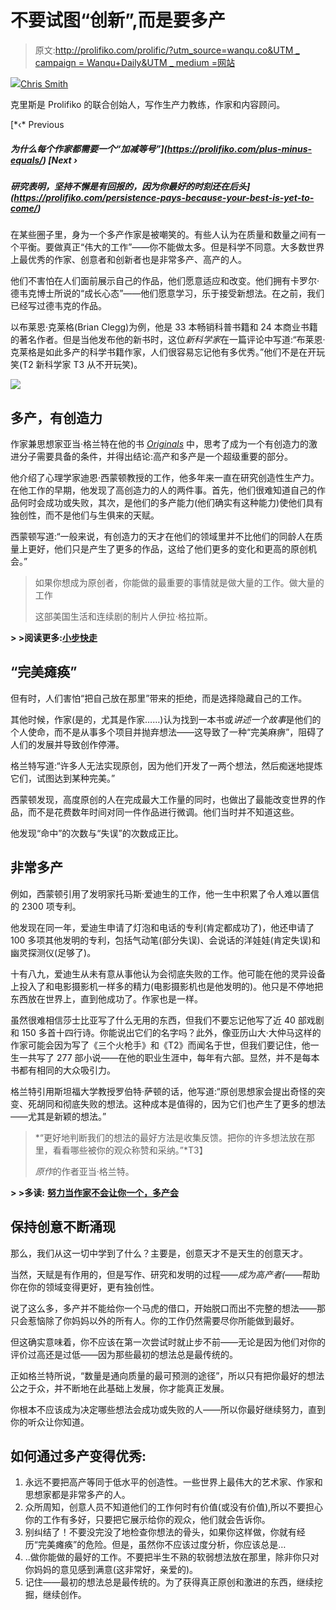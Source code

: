 # 不要试图“创新”,而是要多产

> 原文:[http://prolifiko.com/prolific/?utm_source=wanqu.co&UTM _ campaign = Wanqu+Daily&UTM _ medium =网站](http://prolifiko.com/prolific/?utm_source=wanqu.co&utm_campaign=Wanqu+Daily&utm_medium=website)

![](../Images/bbc39dfaf0be8e1e50cc52e3c5db2940.png)[Chris Smith](https://prolifiko.com/author/chris/ "Posts by Chris Smith")

克里斯是 Prolifiko 的联合创始人，写作生产力教练，作家和内容顾问。

<nav class="dtb-single-post-nav">[*‹* Previous

##### 为什么每个作家都需要一个“加减等号”](https://prolifiko.com/plus-minus-equals/) [Next *›*

##### 研究表明，坚持不懈是有回报的，因为你最好的时刻还在后头](https://prolifiko.com/persistence-pays-because-your-best-is-yet-to-come/) </nav>

在某些圈子里，身为一个多产作家是被嘲笑的。有些人认为在质量和数量之间有一个平衡。要做真正“伟大的工作”——你不能做太多。但是科学不同意。大多数世界上最优秀的作家、创意者和创新者也是非常多产、高产的人。

他们不害怕在人们面前展示自己的作品，他们愿意适应和改变。他们拥有卡罗尔·德韦克博士所说的“成长心态”——他们愿意学习，乐于接受新想法。在之前，我们已经写过德韦克的作品。

以布莱恩·克莱格(Brian Clegg)为例，他是 33 本畅销科普书籍和 24 本商业书籍的著名作者。但是当他发布他的新书时，这位*新科学家*在一篇评论中写道:“布莱恩·克莱格是如此多产的科学书籍作家，人们很容易忘记他有多优秀。”他们不是在开玩笑(T2 新科学家 T3 从不开玩笑)。

![](../Images/d3698417b570cb4befcfbc9a5b3e5d78.png)

## 多产，有创造力

作家兼思想家亚当·格兰特在他的书 [*Originals*](https://www.amazon.co.uk/Originals-How-Non-conformists-Change-World/dp/0753556979/ref=sr_1_1?ie=UTF8&qid=1473850071&sr=8-1&keywords=originals) 中，思考了成为一个有创造力的激进分子需要具备的条件，并得出结论:高产和多产是一个超级重要的部分。

他介绍了心理学家迪恩·西蒙顿教授的工作，他多年来一直在研究创造性生产力。在他工作的早期，他发现了高创造力的人的两件事。首先，他们很难知道自己的作品何时会成功或失败，其次，是他们的多产能力(他们确实有这种能力)使他们具有独创性，而不是他们与生俱来的天赋。

西蒙顿写道:“一般来说，有创造力的天才在他们的领域里并不比他们的同龄人在质量上更好，他们只是产生了更多的作品，这给了他们更多的变化和更高的原创机会。”

> 如果你想成为原创者，你能做的最重要的事情就是做大量的工作。做大量的工作
> 
> 这部美国生活和连续剧的制片人伊拉·格拉斯。

**> >阅读更多:[小步快走](https://prolifiko.com/small-steps/)**

## “完美瘫痪”

但有时，人们害怕“把自己放在那里”带来的拒绝，而是选择隐藏自己的工作。

其他时候，作家(是的，尤其是作家……)认为找到一本书或*讲述一个故事*是他们的个人使命，而不是从事多个项目并抛弃想法——这导致了一种“完美麻痹”，阻碍了人们的发展并导致创作停滞。

格兰特写道:“许多人无法实现原创，因为他们开发了一两个想法，然后痴迷地提炼它们，试图达到某种完美。”

西蒙顿发现，高度原创的人在完成最大工作量的同时，也做出了最能改变世界的作品，而不是花费数年时间对同一件作品进行微调。他们当时并不知道这些。

他发现“命中”的次数与“失误”的次数成正比。

## 非常多产

例如，西蒙顿引用了发明家托马斯·爱迪生的工作，他一生中积累了令人难以置信的 2300 项专利。

他发现在同一年，爱迪生申请了灯泡和电话的专利(肯定都成功了)，他还申请了 100 多项其他发明的专利，包括气动笔(部分失误)、会说话的洋娃娃(肯定失误)和幽灵探测仪(足够了)。

十有八九，爱迪生从未有意从事他认为会彻底失败的工作。他可能在他的灵异设备上投入了和电影摄影机一样多的精力(电影摄影机也是他发明的)。他只是不停地把东西放在世界上，直到他成功了。作家也是一样。

虽然很难相信莎士比亚写了什么无用的东西，但我们不要忘记他写了近 40 部戏剧和 150 多首十四行诗。你能说出它们的名字吗？此外，像亚历山大·大仲马这样的作家可能会因为写了《三个火枪手》和《T2》而闻名于世，但我们要记住，他一生一共写了 277 部小说——在他的职业生涯中，每年有六部。显然，并不是每本书都有相同的大众吸引力。

格兰特引用斯坦福大学教授罗伯特·萨顿的话，他写道:“原创思想家会提出奇怪的突变、死胡同和彻底失败的想法。这种成本是值得的，因为它们也产生了更多的想法——尤其是新颖的想法。”

> *“更好地判断我们的想法的最好方法是收集反馈。把你的许多想法放在那里，看看哪些被你的观众称赞和采纳。”*T3】
> 
> *原作*的作者亚当·格兰特。

**> >多读:** [**努力当作家不会让你一个，多产会**](https://prolifiko.com/why-being-prolific-makes-you-a-better-writer/)

## 保持创意不断涌现

那么，我们从这一切中学到了什么？主要是，创意天才不是天生的创意天才。

当然，天赋是有作用的，但是写作、研究和发明的过程——*成为高产者(*——帮助你在你的领域变得更好，更有独创性。

说了这么多，多产并不能给你一个马虎的借口，开始脱口而出不完整的想法——那只会惹恼除了你妈妈以外的所有人。你的工作仍然需要尽你所能做到最好。

但这确实意味着，你不应该在第一次尝试时就止步不前——无论是因为他们对你的评价过高还是过低——因为那些最初的想法总是最传统的。

正如格兰特所说，“数量是通向质量的最可预测的途径”，所以只有把你最好的想法公之于众，并不断地在此基础上发展，你才能真正发展。

你根本不应该成为决定哪些想法会成功或失败的人——所以你最好继续努力，直到你的听众让你知道。

## 如何通过多产变得优秀:

1.  永远不要把高产等同于低水平的创造性。一些世界上最伟大的艺术家、作家和思想家都是非常多产的人。
2.  众所周知，创意人员不知道他们的工作何时有价值(或没有价值),所以不要担心你的工作有多好，只要把它展示给你的观众，他们就会告诉你。
3.  别纠结了！不要没完没了地检查你想法的骨头，如果你这样做，你就有经历“完美瘫痪”的危险。但是，虽然你不应该过度分析，你应该总是…
4.  ..做你能做的最好的工作。不要把半生不熟的软弱想法放在那里，除非你只对你妈妈的意见感到满意(这非常好，亲爱的)。
5.  记住——最初的想法总是最传统的。为了获得真正原创和激进的东西，继续挖掘，继续创作。